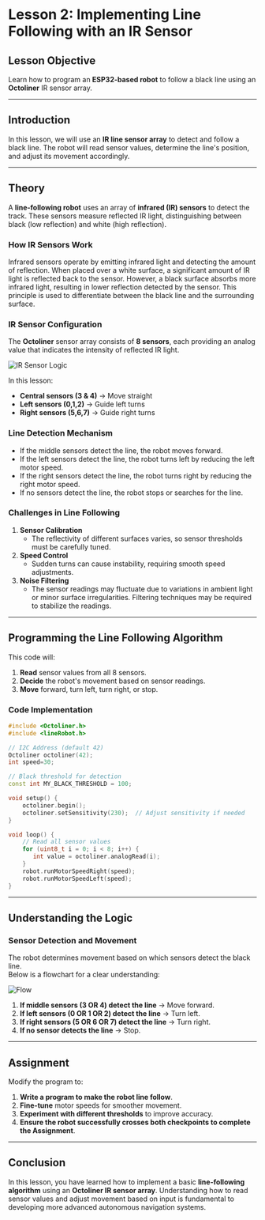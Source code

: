 # **Lesson 2: Implementing Line Following with an IR Sensor**

## **Lesson Objective**

Learn how to program an **ESP32-based robot** to follow a black line using an **Octoliner** IR sensor array.

---

## **Introduction**

In this lesson, we will use an **IR line sensor array** to detect and follow a black line. The robot will read sensor values, determine the line's position, and adjust its movement accordingly.

---

## **Theory**

A **line-following robot** uses an array of **infrared (IR) sensors** to detect the track. These sensors measure reflected IR light, distinguishing between black (low reflection) and white (high reflection).

### **How IR Sensors Work**

Infrared sensors operate by emitting infrared light and detecting the amount of reflection. When placed over a white surface, a significant amount of IR light is reflected back to the sensor. However, a black surface absorbs more infrared light, resulting in lower reflection detected by the sensor. This principle is used to differentiate between the black line and the surrounding surface.

### **IR Sensor Configuration**

The **Octoliner** sensor array consists of **8 sensors**, each providing an analog value that indicates the intensity of reflected IR light.

![IR Sensor Logic](https://github.com/pranavk-2003/metropolia-esp32/blob/main/images/module_6/IR_sensor_array.png)

In this lesson:

- **Central sensors (3 & 4)** → Move straight
- **Left sensors (0,1,2)** → Guide left turns
- **Right sensors (5,6,7)** → Guide right turns

### **Line Detection Mechanism**

- If the middle sensors detect the line, the robot moves forward.
- If the left sensors detect the line, the robot turns left by reducing the left motor speed.
- If the right sensors detect the line, the robot turns right by reducing the right motor speed.
- If no sensors detect the line, the robot stops or searches for the line.

### **Challenges in Line Following**

1. **Sensor Calibration**
   - The reflectivity of different surfaces varies, so sensor thresholds must be carefully tuned.
2. **Speed Control**
   - Sudden turns can cause instability, requiring smooth speed adjustments.
3. **Noise Filtering**
   - The sensor readings may fluctuate due to variations in ambient light or minor surface irregularities. Filtering techniques may be required to stabilize the readings.

---

## **Programming the Line Following Algorithm**

This code will:

1. **Read** sensor values from all 8 sensors.
2. **Decide** the robot's movement based on sensor readings.
3. **Move** forward, turn left, turn right, or stop.

### **Code Implementation**

```cpp
#include <Octoliner.h>
#include <lineRobot.h>

// I2C Address (default 42)
Octoliner octoliner(42);
int speed=30;

// Black threshold for detection
const int MY_BLACK_THRESHOLD = 100;

void setup() {
    octoliner.begin();
    octoliner.setSensitivity(230);  // Adjust sensitivity if needed
}

void loop() {
    // Read all sensor values
    for (uint8_t i = 0; i < 8; i++) {
       int value = octoliner.analogRead(i);
    }
    robot.runMotorSpeedRight(speed);
    robot.runMotorSpeedLeft(speed);
}
```

---

## **Understanding the Logic**

### **Sensor Detection and Movement**

The robot determines movement based on which sensors detect the black line.  
Below is a flowchart for a clear understanding:

![Flow](https://github.com/pranavk-2003/line-robot-curriculum/blob/main/images/module_6/FC.png)

1. **If middle sensors (3 OR 4) detect the line** → Move forward.
2. **If left sensors (0 OR 1 OR 2) detect the line** → Turn left.
3. **If right sensors (5 OR 6 OR 7) detect the line** → Turn right.
4. **If no sensor detects the line** → Stop.

---

## **Assignment**

Modify the program to:

1. **Write a program to make the robot line follow**.
2. **Fine-tune** motor speeds for smoother movement.
3. **Experiment with different thresholds** to improve accuracy.
4. **Ensure the robot successfully crosses both checkpoints to complete the Assignment**.

---

## **Conclusion**

In this lesson, you have learned how to implement a basic **line-following algorithm** using an **Octoliner IR sensor array**. Understanding how to read sensor values and adjust movement based on input is fundamental to developing more advanced autonomous navigation systems.
